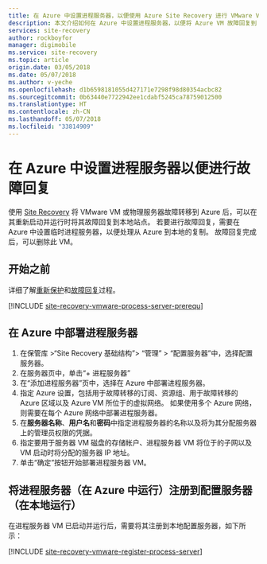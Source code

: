 ```yaml
---
title: 在 Azure 中设置进程服务器，以便使用 Azure Site Recovery 进行 VMware VM 和物理服务器故障回复 | Azure
description: 本文介绍如何在 Azure 中设置进程服务器，以便将 Azure VM 故障回复到 VMware。
services: site-recovery
author: rockboyfor
manager: digimobile
ms.service: site-recovery
ms.topic: article
origin.date: 03/05/2018
ms.date: 05/07/2018
ms.author: v-yeche
ms.openlocfilehash: d1b6598181055d427171e7298f98d80354acbc82
ms.sourcegitcommit: 0b63440e7722942ee1cdabf5245ca78759012500
ms.translationtype: HT
ms.contentlocale: zh-CN
ms.lasthandoff: 05/07/2018
ms.locfileid: "33814909"
---
```

# <a name="set-up-a-process-server-in-azure-for-failback"></a>在 Azure 中设置进程服务器以便进行故障回复

使用 [Site Recovery](site-recovery-overview.md) 将 VMware VM 或物理服务器故障转移到 Azure 后，可以在其重新启动并运行时将其故障回复到本地站点。 若要进行故障回复，需要在 Azure 中设置临时进程服务器，以便处理从 Azure 到本地的复制。 故障回复完成后，可以删除此 VM。

## <a name="before-you-start"></a>开始之前

详细了解[重新保护](vmware-azure-reprotect.md)和[故障回复](vmware-azure-failback.md)过程。

[!INCLUDE [site-recovery-vmware-process-server-prerequ](../../includes/site-recovery-vmware-azure-process-server-prereq.md)]

## <a name="deploy-a-process-server-in-azure"></a>在 Azure 中部署进程服务器

1. 在保管库 >“Site Recovery 基础结构”> “管理” > “配置服务器”中，选择配置服务器。
2. 在服务器页中，单击“+ 进程服务器”
3. 在“添加进程服务器”页中，选择在 Azure 中部署进程服务器。
4. 指定 Azure 设置，包括用于故障转移的订阅、资源组、用于故障转移的 Azure 区域以及 Azure VM 所位于的虚拟网络。 如果使用多个 Azure 网络，则需要在每个 Azure 网络中部署进程服务器。
5. 在**服务器名称**、**用户名**和**密码**中指定进程服务器的名称以及将为其分配服务器上的管理员权限的凭据。
6. 指定要用于服务器 VM 磁盘的存储帐户、进程服务器 VM 将位于的子网以及 VM 启动时将分配的服务器 IP 地址。
7. 单击“确定”按钮开始部署进程服务器 VM。

>

## <a name="registering-the-process-server-running-in-azure-to-a-configuration-server-running-on-premises"></a>将进程服务器（在 Azure 中运行）注册到配置服务器（在本地运行）

在进程服务器 VM 已启动并运行后，需要将其注册到本地配置服务器，如下所示：

[!INCLUDE [site-recovery-vmware-register-process-server](../../includes/site-recovery-vmware-register-process-server.md)]

<!-- Update_Description: wording update -->